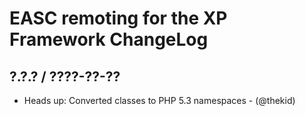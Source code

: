 EASC remoting for the XP Framework ChangeLog
========================================================================

## ?.?.? / ????-??-??

* Heads up: Converted classes to PHP 5.3 namespaces - (@thekid)

